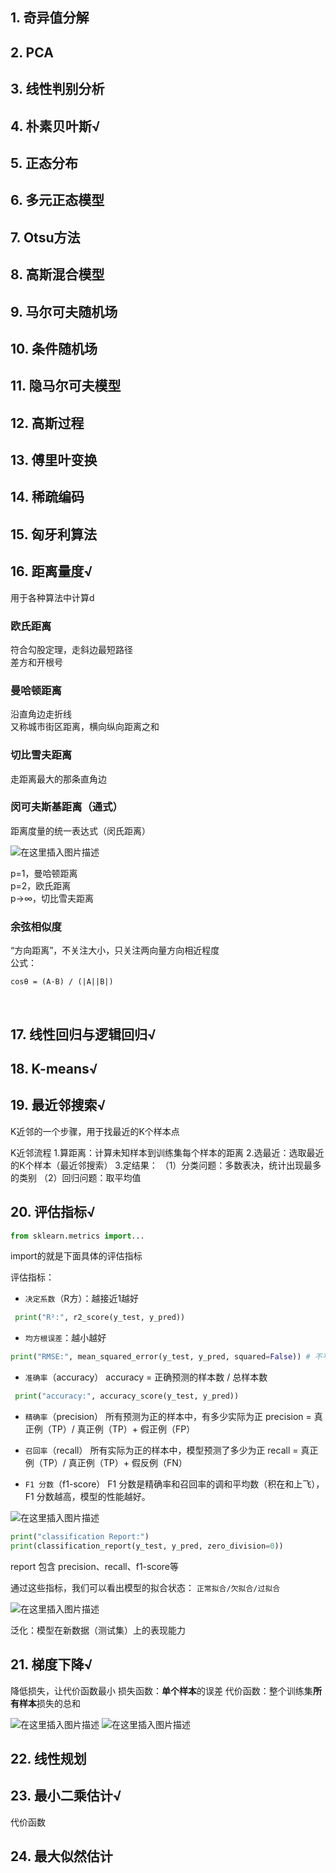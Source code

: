 ## 1. 奇异值分解
## 2. PCA
## 3. 线性判别分析
## 4. 朴素贝叶斯√
## 5. 正态分布
## 6. 多元正态模型
## 7. Otsu方法
## 8. 高斯混合模型
## 9. 马尔可夫随机场
## 10. 条件随机场
## 11. 隐马尔可夫模型
## 12. 高斯过程
## 13. 傅里叶变换
## 14. 稀疏编码
## 15. 匈牙利算法

## 16. 距离量度√
用于各种算法中计算d
### 欧氏距离
符合勾股定理，走斜边最短路径<br>
差方和开根号
### 曼哈顿距离
沿直角边走折线<br>
又称城市街区距离，横向纵向距离之和
### 切比雪夫距离
走距离最大的那条直角边
### 闵可夫斯基距离（通式）
距离度量的统一表达式（闵氏距离）

![在这里插入图片描述](https://i-blog.csdnimg.cn/direct/e3ba362274544a09b735c76402f027b9.png)

p=1，曼哈顿距离<br>
p=2，欧氏距离<br>
p→∞，切比雪夫距离

### 余弦相似度
“方向距离”，不关注大小，只关注两向量方向相近程度<br>
公式：  
```
cosθ = (A·B) / (|A||B|) 
```
<br>

## 17. 线性回归与逻辑回归√
## 18. K-means√
## 19. 最近邻搜索√
K近邻的一个步骤，用于找最近的K个样本点

K近邻流程
1.算距离：计算未知样本到训练集每个样本的距离
2.选最近：选取最近的K个样本（最近邻搜索）
3.定结果：
（1）分类问题：多数表决，统计出现最多的类别
（2）回归问题：取平均值

## 20. 评估指标√

```python
from sklearn.metrics import...
```
import的就是下面具体的评估指标

评估指标：
+ `决定系数`（R方）：越接近1越好
```python
 print("R²:", r2_score(y_test, y_pred))
```

+ `均方根误差`：越小越好
```python
print("RMSE:", mean_squared_error(y_test, y_pred, squared=False)) # 不平方
```

+  `准确率`（accuracy）
accuracy = 正确预测的样本数 / 总样本数 

```python
 print("accuracy:", accuracy_score(y_test, y_pred))
```

+  `精确率`（precision）
所有预测为正的样本中，有多少实际为正
precision = 真正例（TP）/  真正例（TP）+ 假正例（FP）
 
+  `召回率`（recall）
所有实际为正的样本中，模型预测了多少为正
recall = 真正例（TP）/  真正例（TP）+ 假反例（FN）

+ `F1 分数`（f1-score）
F1 分数是精确率和召回率的调和平均数（积在和上飞），F1 分数越高，模型的性能越好。

![在这里插入图片描述](https://i-blog.csdnimg.cn/direct/15ab132a6f4c40c0b4ace362de80620b.png)

```python
print("classification Report:")
print(classification_report(y_test, y_pred, zero_division=0))
```
report 包含 precision、recall、f1-score等

通过这些指标，我们可以看出模型的拟合状态：
`正常拟合/欠拟合/过拟合`

![在这里插入图片描述](https://i-blog.csdnimg.cn/direct/6d74833eca0f4c4e8fb29ef13026bd63.png)

泛化：模型在新数据（测试集）上的表现能力
<br>

## 21. 梯度下降√
降低损失，让代价函数最小
损失函数：**单个样本**的误差
代价函数：整个训练集**所有样本**损失的总和

![在这里插入图片描述](https://i-blog.csdnimg.cn/direct/57639dce306e4a248d7edc87779990ff.png)
![在这里插入图片描述](https://i-blog.csdnimg.cn/direct/f1ea7a7789dd4fec8ec5d5ff54786f19.jpeg)


## 22. 线性规划

## 23. 最小二乘估计√
代价函数
## 24. 最大似然估计

